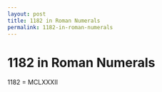```yaml
---
layout: post
title: 1182 in Roman Numerals
permalink: 1182-in-roman-numerals
---
```


# 1182 in Roman Numerals

1182 = MCLXXXII
